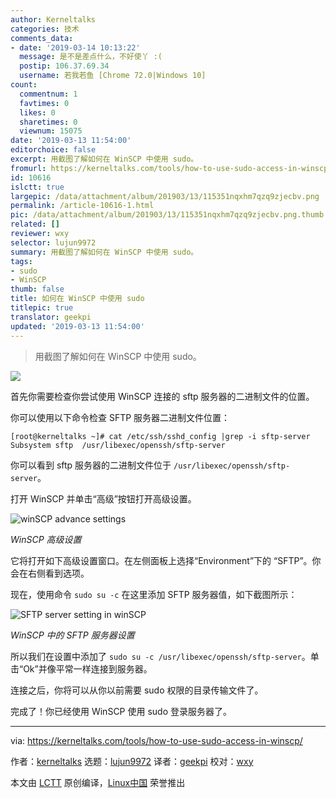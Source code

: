```yaml
---
author: Kerneltalks
categories: 技术
comments_data:
- date: '2019-03-14 10:13:22'
  message: 是不是差点什么，不好使丫 :(
  postip: 106.37.69.34
  username: 若我若鱼 [Chrome 72.0|Windows 10]
count:
  commentnum: 1
  favtimes: 0
  likes: 0
  sharetimes: 0
  viewnum: 15075
date: '2019-03-13 11:54:00'
editorchoice: false
excerpt: 用截图了解如何在 WinSCP 中使用 sudo。
fromurl: https://kerneltalks.com/tools/how-to-use-sudo-access-in-winscp/
id: 10616
islctt: true
largepic: /data/attachment/album/201903/13/115351nqxhm7qzq9zjecbv.png
permalink: /article-10616-1.html
pic: /data/attachment/album/201903/13/115351nqxhm7qzq9zjecbv.png.thumb.jpg
related: []
reviewer: wxy
selector: lujun9972
summary: 用截图了解如何在 WinSCP 中使用 sudo。
tags:
- sudo
- WinSCP
thumb: false
title: 如何在 WinSCP 中使用 sudo
titlepic: true
translator: geekpi
updated: '2019-03-13 11:54:00'
---
```



> 
> 用截图了解如何在 WinSCP 中使用 sudo。
> 
> 
> 


![](/data/attachment/album/201903/13/115351nqxhm7qzq9zjecbv.png)


首先你需要检查你尝试使用 WinSCP 连接的 sftp 服务器的二进制文件的位置。


你可以使用以下命令检查 SFTP 服务器二进制文件位置：



```
[root@kerneltalks ~]# cat /etc/ssh/sshd_config |grep -i sftp-server
Subsystem sftp  /usr/libexec/openssh/sftp-server
```

你可以看到 sftp 服务器的二进制文件位于 `/usr/libexec/openssh/sftp-server`。


打开 WinSCP 并单击“高级”按钮打开高级设置。


![winSCP advance settings](/data/attachment/album/201903/13/115407mke8dkgizngtrd6h.jpg)


*WinSCP 高级设置*


它将打开如下高级设置窗口。在左侧面板上选择“Environment”下的 “SFTP”。你会在右侧看到选项。


现在，使用命令 `sudo su -c` 在这里添加 SFTP 服务器值，如下截图所示：


![SFTP server setting in winSCP](/data/attachment/album/201903/13/115409bw7tzrsvjl9s0spz.jpg)


*WinSCP 中的 SFTP 服务器设置*


所以我们在设置中添加了 `sudo su -c /usr/libexec/openssh/sftp-server`。单击“Ok”并像平常一样连接到服务器。


连接之后，你将可以从你以前需要 sudo 权限的目录传输文件了。


完成了！你已经使用 WinSCP 使用 sudo 登录服务器了。




---


via: <https://kerneltalks.com/tools/how-to-use-sudo-access-in-winscp/>


作者：[kerneltalks](https://kerneltalks.com) 选题：[lujun9972](https://github.com/lujun9972) 译者：[geekpi](https://github.com/geekpi) 校对：[wxy](https://github.com/wxy)


本文由 [LCTT](https://github.com/LCTT/TranslateProject) 原创编译，[Linux中国](https://linux.cn/) 荣誉推出